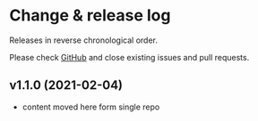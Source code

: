 # Change & release log

Releases in reverse chronological order.

Please check
[GitHub](https://github.com/micro-os-plus/architecture-synthetic-posix-xpack/issues/)
and close existing issues and pull requests.

## v1.1.0 (2021-02-04)

- content moved here form single repo
